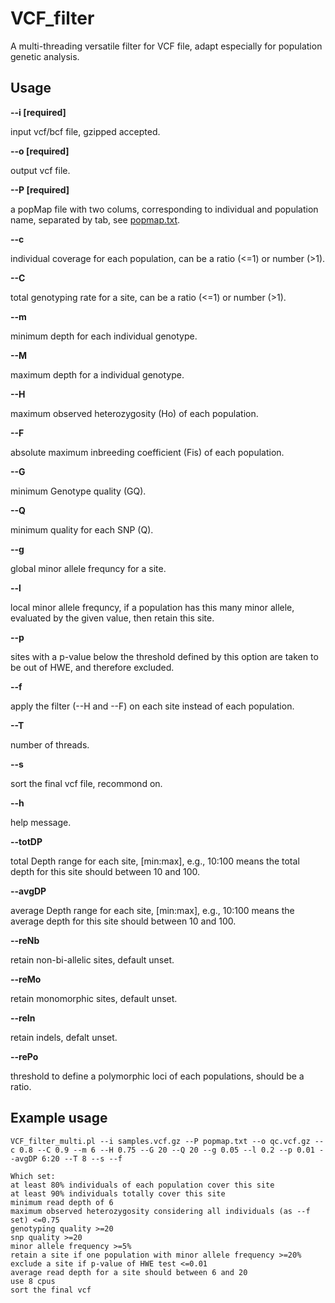 # VCF_filter
A multi-threading versatile filter for VCF file, adapt especially for population genetic analysis.

## Usage
**--i [required]**

input vcf/bcf file, gzipped accepted.

**--o [required]**

output vcf file.

**--P [required]**

a popMap file with two colums, corresponding to individual and population name, separated by tab, see [popmap.txt](samples/popmap.txt).

**--c**

individual coverage for each population, can be a ratio (<=1) or number (>1).

**--C**

total genotyping rate for a site, can be a ratio (<=1) or number (>1).

**--m**

minimum depth for each individual genotype.

**--M**

maximum depth for a individual genotype.

**--H**

maximum observed heterozygosity (Ho) of each population.

**--F**

absolute maximum inbreeding coefficient (Fis) of each population.

**--G**

minimum Genotype quality (GQ).

**--Q**

minimum quality for each SNP (Q).

**--g**

global minor allele frequncy for a site.

**--l**

local minor allele frequncy, if a population has this many minor allele, evaluated by the given value, then retain this site.

**--p**

sites with a p-value below the threshold defined by this option are taken to be out of HWE, and therefore excluded.

**--f**

apply the filter (--H and --F) on each site instead of each population.

**--T**

number of threads.

**--s**

sort the final vcf file, recommond on.

**--h**

help message.

**--totDP**

total Depth range for each site, [min:max], e.g., 10:100 means the total depth for this site should between 10 and 100.

**--avgDP**

average Depth range for each site, [min:max], e.g., 10:100 means the average depth for this site should between 10 and 100.

**--reNb**

retain non-bi-allelic sites, default unset.

**--reMo**

retain monomorphic sites, default unset.

**--reIn**

retain indels, defalt unset.

**--rePo**

threshold to define a polymorphic loci of each populations, should be a ratio.


## Example usage

```shell
VCF_filter_multi.pl --i samples.vcf.gz --P popmap.txt --o qc.vcf.gz --c 0.8 --C 0.9 --m 6 --H 0.75 --G 20 --Q 20 --g 0.05 --l 0.2 --p 0.01 --avgDP 6:20 --T 8 --s --f

Which set:
at least 80% individuals of each population cover this site
at least 90% individuals totally cover this site
minimum read depth of 6
maximum observed heterozygosity considering all individuals (as --f set) <=0.75
genotyping quality >=20
snp quality >=20
minor allele frequency >=5%
retain a site if one population with minor allele frequency >=20%
exclude a site if p-value of HWE test <=0.01
average read depth for a site should between 6 and 20
use 8 cpus
sort the final vcf
```

